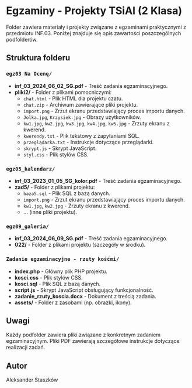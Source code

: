 # Egzaminy - Projekty TSiAI (2 Klasa)

Folder zawiera materiały i projekty związane z egzaminami praktycznymi z przedmiotu INF.03. Poniżej znajduje się opis zawartości poszczególnych podfolderów.

## Struktura folderu

### `egz03 Na Ocenę/`

- **inf_03_2024_06_02_SG.pdf** - Treść zadania egzaminacyjnego.
- **pliki2/** - Folder z plikami pomocniczymi:
  - `chat.html` - Plik HTML dla projektu czatu.
  - `chat.zip` - Archiwum zawierające pliki projektu.
  - `import.png` - Zrzut ekranu przedstawiający proces importu danych.
  - `Jolka.jpg`, `Krzysiek.jpg` - Obrazy użytkowników.
  - `kw1.jpg`, `kw2.jpg`, `kw3.jpg`, `kw4.jpg`, `kw5.jpg` - Zrzuty ekranu z kwerend.
  - `kwerendy.txt` - Plik tekstowy z zapytaniami SQL.
  - `przeglądarka.txt` - Instrukcje dotyczące przeglądarki.
  - `skrypt.js` - Skrypt JavaScript.
  - `styl.css` - Plik stylów CSS.

### `egz05_kalendarz/`

- **inf_03_2023_01_05_SG_kolor.pdf** - Treść zadania egzaminacyjnego.
- **zad5/** - Folder z plikami projektu:
  - `baza5.sql` - Plik SQL z bazą danych.
  - `import.png` - Zrzut ekranu przedstawiający proces importu danych.
  - `kw1.jpg`, `kw2.jpg` - Zrzuty ekranu z kwerend.
  - ... (inne pliki projektu).

### `egz09_galeria/`

- **inf_03_2024_06_09_SG.pdf** - Treść zadania egzaminacyjnego.
- **022/** - Folder z plikami projektu (szczegóły w środku).

### `Zadanie egzaminacyjne - rzuty kośćmi/`

- **index.php** - Główny plik PHP projektu.
- **kosci.css** - Plik stylów CSS.
- **kosci.sql** - Plik SQL z bazą danych.
- **script.js** - Skrypt JavaScript obsługujący funkcjonalność.
- **zadanie_rzuty_koscia.docx** - Dokument z treścią zadania.
- **assets/** - Folder z zasobami (np. obrazki, ikony).

## Uwagi

Każdy podfolder zawiera pliki związane z konkretnym zadaniem egzaminacyjnym. Pliki PDF zawierają szczegółowe instrukcje dotyczące realizacji zadań.

## Autor

Aleksander Staszków
